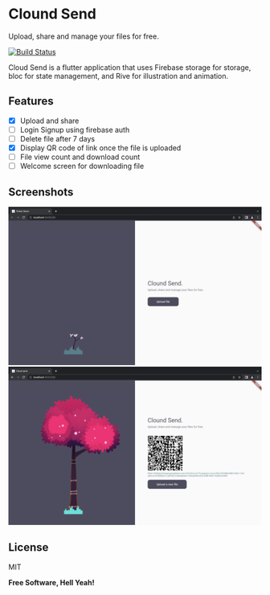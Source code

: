 # Clound Send
Upload, share and manage your files for free.

[![Build Status](https://travis-ci.org/joemccann/dillinger.svg?branch=master)](https://travis-ci.org/joemccann/dillinger)

Cloud Send is a flutter application that uses Firebase storage for storage, bloc for state management, and Rive for illustration and animation.

## Features
- [x] Upload and share
- [ ] Login Signup using firebase auth
- [ ] Delete file after 7 days
- [x] Display QR code of link once the file is uploaded
- [ ] File view count and download count
- [ ] Welcome screen for downloading file

## Screenshots
![Alt text](/screenshots/Screenshot1.png?raw=true)
![Alt text](/screenshots/Screenshot2.png?raw=true)



## License

MIT

**Free Software, Hell Yeah!**
